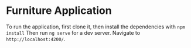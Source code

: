 # Furniture Application

To run the application, first clone it, then install the dependencies with `npm install`
Then run `ng serve` for a dev server. Navigate to `http://localhost:4200/`.
